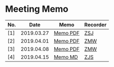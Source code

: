 # Meeting Memo
| No.        |    Date      |            Memo             |  Recorder |
| --------   |    -----     |            ----             |  -------  |
| [1]        | 2019.03.27   | [Memo PDF](/Meeting-Memo/2019.03.27.pdf) |  [ZSJ](https://github.com/MilkOreo)   |
| [2]        | 2019.04.01   | [Memo PDF](/Meeting-Memo/2019.04.01.pdf) |  [ZMW](https://github.com/zmwupgreat) |
| [3]        | 2019.04.08   | [Memo PDF](/Meeting-Memo/2019.04.08.pdf) |  [ZMW](https://github.com/zmwupgreat) |
| [4]        | 2019.04.15   | [Memo MD](/Meeting-Memo/2019.04.15.md)  |  [ZJS](https://github.com/zjs1224522500) |

